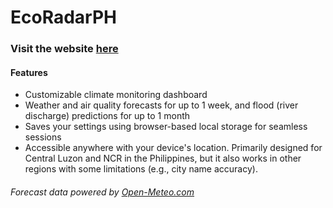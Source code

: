 # EcoRadarPH

### Visit the website [here](https://ecoradarph.web.app "here")

####  Features

- Customizable climate monitoring dashboard 
- Weather and air quality forecasts for up to 1 week, and flood (river discharge) predictions for up to 1 month
- Saves your settings using browser-based local storage for seamless sessions
- Accessible anywhere with your device's location. Primarily designed for Central Luzon and NCR in the Philippines, but it also works in other regions with some limitations (e.g., city name accuracy).


###### Forecast data powered by [Open-Meteo.com](https://open-meteo.com "Open-Meteo.com")
